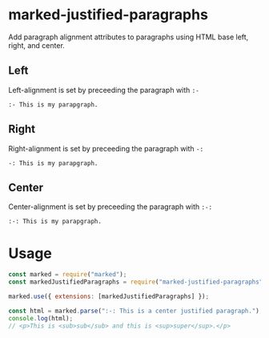 # marked-justified-paragraphs

Add paragraph alignment attributes to paragraphs using HTML base left, right, and center.

## Left

Left-alignment is set by preceeding the paragraph with  `:- `

```
:- This is my parapgraph.
```

## Right

Right-alignment is set by preceeding the paragraph with  `-: `

```
-: This is my parapgraph.
```

## Center

Center-alignment is set by preceeding the paragraph with  `:-: `

```
:-: This is my parapgraph.
```

# Usage
<!-- Show most examples of how to use this extension -->

```js
const marked = require("marked");
const markedJustifiedParagraphs = require("marked-justified-paragraphs");

marked.use({ extensions: [markedJustifiedParagraphs] });

const html = marked.parse(":-: This is a center justified paragraph.");
console.log(html);
// <p>This is <sub>sub</sub> and this is <sup>super</sup>.</p>
```
